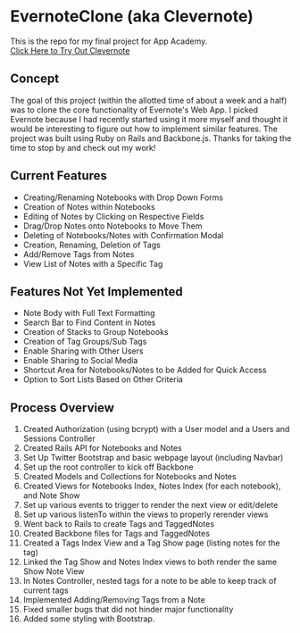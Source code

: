 # EvernoteClone (aka Clevernote)
This is the repo for my final project for App Academy.  
[Click Here to Try Out Clevernote](http://evernoteclone.herokuapp.com)

## Concept
The goal of this project (within the allotted time of about a week and a half) was to clone the core functionality of Evernote's Web App. I picked Evernote because I had recently started using it more myself and thought it would be interesting to figure out how to implement similar features. The project was built using Ruby on Rails and Backbone.js. Thanks for taking the time to stop by and check out my work!

## Current Features
* Creating/Renaming Notebooks with Drop Down Forms
* Creation of Notes within Notebooks
* Editing of Notes by Clicking on Respective Fields
* Drag/Drop Notes onto Notebooks to Move Them
* Deleting of Notebooks/Notes with Confirmation Modal
* Creation, Renaming, Deletion of Tags
* Add/Remove Tags from Notes
* View List of Notes with a Specific Tag

## Features Not Yet Implemented
* Note Body with Full Text Formatting
* Search Bar to Find Content in Notes
* Creation of Stacks to Group Notebooks
* Creation of Tag Groups/Sub Tags
* Enable Sharing with Other Users
* Enable Sharing to Social Media
* Shortcut Area for Notebooks/Notes to be Added for Quick Access
* Option to Sort Lists Based on Other Criteria

## Process Overview
1. Created Authorization (using bcrypt) with a User model and a Users and Sessions Controller
2. Created Rails API for Notebooks and Notes
3. Set Up Twitter Bootstrap and basic webpage layout (including Navbar)
4. Set up the root controller to kick off Backbone
5. Created Models and Collections for Notebooks and Notes
6. Created Views for Notebooks Index, Notes Index (for each notebook), and Note Show
7. Set up various events to trigger to render the next view or edit/delete
8. Set up various listenTo within the views to properly rerender views
9. Went back to Rails to create Tags and TaggedNotes
10. Created Backbone files for Tags and TaggedNotes
11. Created a Tags Index View and a Tag Show page (listing notes for the tag)
12. Linked the Tag Show and Notes Index views to both render the same Show Note View
13. In Notes Controller, nested tags for a note to be able to keep track of current tags
14. Implemented Adding/Removing Tags from a Note
15. Fixed smaller bugs that did not hinder major functionality
16. Added some styling with Bootstrap.
